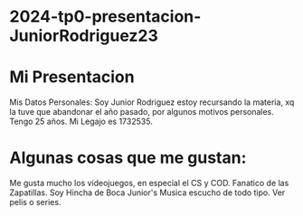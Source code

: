 # 2024-tp0-presentacion-JuniorRodriguez23
# Mi Presentacion
Mis Datos Personales:
Soy Junior Rodriguez estoy recursando la materia, xq la tuve que abandonar el año pasado, por algunos motivos personales.
Tengo 25 años.
Mi Legajo es 1732535.
# Algunas cosas que me gustan:
Me gusta mucho los videojuegos, en especial el CS y COD.
Fanatico de las Zapatillas.
Soy Hincha de Boca Junior's
Musica escucho de todo tipo.
Ver pelis o series.
